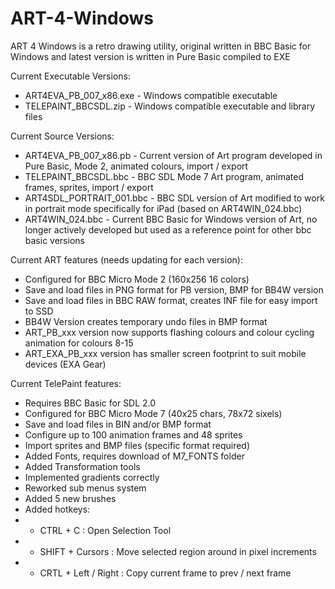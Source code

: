 # ART-4-Windows
ART 4 Windows is a retro drawing utility, original written in BBC Basic for Windows and latest version is written in Pure Basic compiled to EXE

Current Executable Versions:
* ART4EVA_PB_007_x86.exe - Windows compatible executable
* TELEPAINT_BBCSDL.zip - Windows compatible executable and library files

Current Source Versions:
* ART4EVA_PB_007_x86.pb - Current version of Art program developed in Pure Basic, Mode 2, animated colours, import / export
* TELEPAINT_BBCSDL.bbc - BBC SDL Mode 7 Art program, animated frames, sprites, import / export
* ART4SDL_PORTRAIT_001.bbc - BBC SDL version of Art modified to work in portrait mode specifically for iPad (based on ART4WIN_024.bbc)
* ART4WIN_024.bbc - Current BBC Basic for Windows version of Art, no longer actively developed but used as a reference point for other bbc basic versions

Current ART features (needs updating for each version):
* Configured for BBC Micro Mode 2 (160x256 16 colors)
* Save and load files in PNG format for PB version, BMP for BB4W version
* Save and load files in BBC RAW format, creates INF file for easy import to SSD
* BB4W Version creates temporary undo files in BMP format
* ART_PB_xxx version now supports flashing colours and colour cycling animation for colours 8-15
* ART_EXA_PB_xxx version has smaller screen footprint to suit mobile devices (EXA Gear)

Current TelePaint features:
* Requires BBC Basic for SDL 2.0
* Configured for BBC Micro Mode 7 (40x25 chars, 78x72 sixels)
* Save and load files in BIN and/or BMP format
* Configure up to 100 animation frames and 48 sprites
* Import sprites and BMP files (specific format required)
* Added Fonts, requires download of M7_FONTS folder
* Added Transformation tools
* Implemented gradients correctly
* Reworked sub menus system
* Added 5 new brushes
* Added hotkeys:
* * CTRL + C  : Open Selection Tool
* * SHIFT + Cursors   : Move selected region around in pixel increments
* * CRTL + Left / Right  : Copy current frame to prev / next frame
